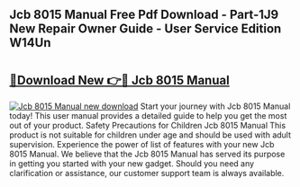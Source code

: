 ## Jcb 8015 Manual Free Pdf Download - Part-1J9 New Repair Owner Guide - User Service Edition W14Un

# <h2><a href="http://cf11022.oget.top/?id=Jcb+8015+Manual">🔗Download New 👉🔴 Jcb 8015 Manual</a></h2>

[![Jcb 8015 Manual new download](https://i.imgur.com/5g1atiW.png)](http://cf11022.oget.top/?id=Jcb+8015+Manual)
Start your journey with Jcb 8015 Manual today! This user manual provides a detailed guide to help you get the most out of your product. Safety Precautions for Children Jcb 8015 Manual This product is not suitable for children under age and should be used with adult supervision. Experience the power of list of features with your new Jcb 8015 Manual. We believe that the Jcb 8015 Manual has served its purpose in getting you started with your new gadget. Should you need any clarification or assistance, our customer support team is always available.
